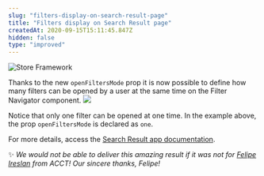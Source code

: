 ```yaml
---
slug: "filters-display-on-search-result-page"
title: "Filters display on Search Result page"
createdAt: 2020-09-15T15:11:45.847Z
hidden: false
type: "improved"
---
```


![Store Framework](https://img.shields.io/badge/-Store%20Framework-red)

Thanks to the new `openFiltersMode` prop it is now possible to define how many filters can be opened by a user at the same time on the Filter Navigator component.
![](https://cdn.jsdelivr.net/gh/vtexdocs/dev-portal-content@readme-docs/docs/release-notes/37c6bf9-filter-selection_12.gif)

Notice that only one filter can be opened at one time. In the example above, the prop `openFiltersMode` is declared as `one`.

For more details, access the [Search Result app documentation](https://vtex.io/docs/components/all/vtex.search-result/).

:sparkles: *We would not be able to deliver this amazing result if it was not for [Felipe Ireslan](https://github.com/felipeireslan) from ACCT! Our sincere thanks, Felipe!*
